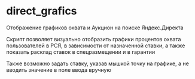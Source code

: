 # direct_grafics
Отображение графиков охвата и Аукцион на поиске Яндекс.Директа

Скрипт позволяет визуально отобразить графики процентов охвата пользователей в РСЯ, в зависимости от назначенной ставки, а также показать расклад ставок в спецразмещении и в гарантии

Также возможно задать ставку, указав мышкой точку на графике, а не вводить значение в поле ввода вручную